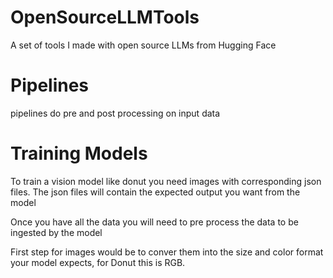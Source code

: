 # OpenSourceLLMTools

A set of tools I made with open source LLMs from Hugging Face

# Pipelines

pipelines do pre and post processing on input data

# Training Models

To train a vision model like donut you need images with corresponding json files. The json files will contain the expected output you want from the model

Once you have all the data you will need to pre process the data to be ingested by the model

First step for images would be to conver them into the size and color format your model expects, for Donut this is RGB.
